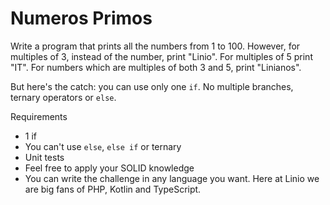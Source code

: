 # Numeros Primos

Write a program that prints all the numbers from 1 to 100. However, for multiples of 3, instead of the number, print "Linio". For multiples of 5 print "IT". For numbers which are multiples of both 3 and 5, print "Linianos".

But here's the catch: you can use only one `if`. No multiple branches, ternary operators or `else`.

Requirements
- 1 if
- You can't use `else`, `else if` or ternary
- Unit tests
- Feel free to apply your SOLID knowledge
- You can write the challenge in any language you want. Here at Linio we are big fans of PHP, Kotlin and TypeScript.
